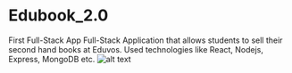 # Edubook_2.0
First Full-Stack App
Full-Stack Application that allows students to sell their second hand books at Eduvos. 
Used technologies like React, Nodejs, Express, MongoDB etc.
![alt text](C:\Users\User\Desktop\HomeScreen.JPG)
